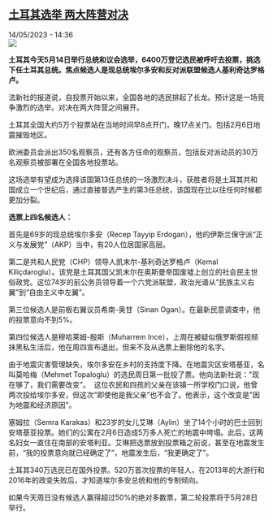 <!--1684068302000-->
[土耳其选举 两大阵营对决](https://www.rfi.fr/cn/%E5%9B%BD%E9%99%85/20230514-%E5%9C%9F%E8%80%B3%E5%85%B6%E9%80%89%E4%B8%BE-%E4%B8%A4%E5%A4%A7%E9%98%B5%E8%90%A5%E5%AF%B9%E5%86%B3)
------

<div>14/05/2023 - 14:36</div><img src="https://s.rfi.fr/media/display/51f5e824-f251-11ed-ab39-005056a90284/w:1280/p:16x9/unnamed-1-3.jpg"><p><strong>土耳其今天5月14日举行总统和议会选举，6400万登记选民被呼吁去投票，挑选下任土耳其总统。焦点候选人是现总统埃尔多安和反对派联盟候选人基利奇达罗格卢。                    </strong></p><div><p><span><span><span><span><span><span>法新社的报道说，自投票开始以来，全国各地的选民排起了长龙。预计这是一场竞争激烈的选举。对决在两大阵营之间展开。</span></span></span></span></span></span></p><p><span><span><span><span><span><span>土耳其全国大约5万个投票站在当地时间早8点开门，晚17点关门。包括2月6日地震摧毁地区。</span></span></span></span></span></span></p><p><span><span><span><span><span><span>欧洲委员会派出350名观察员，还有各方任命的观察员，包括反对派动员的30万名观察员被部署在全国各地投票站。</span></span></span></span></span></span></p><p><span><span><span><span><span><span>这场选举有望成为选择该国第13任总统的一场激烈决斗，获胜者将是土耳其共和国成立一个世纪后，通过直接普选产生的第3任总统，该国现在比以往任何时候都更加分裂。</span></span></span></span></span></span></p><p><strong><span><span><span><span><span><span>选票上四名候选人：</span></span></span></span></span></span></strong></p><p><span><span><span><span><span><span>首先是69岁的现总统埃尔多安（Recep Tayyip Erdogan），他的伊斯兰保守派“正义与发展党”（AKP）当中，有20人位居国家高层。</span></span></span></span></span></span></p><p><span><span><span><span><span><span>第二是共和人民党（CHP）领导人凯末尔-基利奇达罗格卢（Kemal Kiliçdaroglu）。该党是土耳其国父凯末尔在奥斯曼帝国废墟上创立的社会民主世俗政党。这位74岁的前公务员领导着一个六党派联盟，政治光谱从“民族主义右翼”到“自由主义中左翼”。</span></span></span></span></span></span></p><p><span><span><span><span><span><span>第三位候选人是前极右翼议员希南-奥甘（Sinan Ogan）。在最新民意调查中，他的投票意向不到5%。</span></span></span></span></span></span></p><p><span><span><span><span><span><span>第四位候选人是穆哈莱姆-</span></span></span></span></span></span><span><span><span><span><span><span><span>殷斯</span></span></span></span></span></span></span><span><span><span><span><span><span>（Muharrem Ince），上周在被疑似俄罗斯假视频抹黑私生活后，他在周四宣布退出，但来不及从选票上删除他的名字。</span></span></span></span></span></span></p><p>由于地震灾害管理缺失，埃尔多安在乡村的支持度下降。在地震灾区安塔基亚，名叫莫哈梅（Mehmet Topaloglu）的选民周日第一批投了票。他向法新社说："现在够了，我们需要改变"。  这位农民和四孩的父亲在该镇一所学校门口说，他曾两次投给埃尔多安，但这次“即使他是我父亲”也不会了。他表示，这个改变是"因为地震和经济原因"。</p><p>塞姆拉（Semra Karakas）和23岁的女儿艾琳（Aylin）坐了14个小时的巴士回到安塔基亚投票。她们的公寓在2月6日造成5万多人死亡的地震中垮塌。此后，这两名妇女一直住在南部的安塔利亚。艾琳把选票放到投票箱之前说，甚至在地震发生前，“我的投票意向就已经确定了”，地震发生后，“我更确定了”。</p><p><span><span><span><span><span><span>土耳其340万选民已在国外投票。520万首次投票的年轻人，在2013年的大游行和2016年的政变失败后，才知道埃尔多安总统和他的专制倾向。</span></span></span></span></span></span></p><p><span><span><span><span><span><span>如果今天周日没有候选人赢得超过50%的绝对多数票，第二轮投票将于5月28日举行。</span></span></span></span></span></span></p><div data-selfpromo-newsletter></div><div data-selfpromo-app></div></div>
